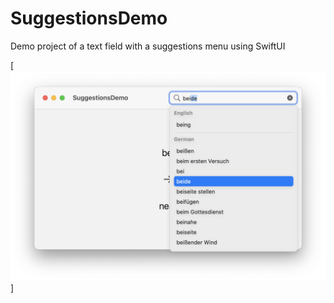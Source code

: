 # SuggestionsDemo
Demo project of a text field with a suggestions menu using SwiftUI

[![Screenshot](Screenshot.png)]
